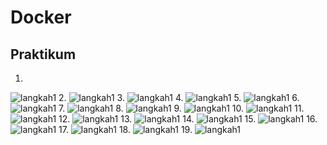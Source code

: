 # Docker

## Praktikum
1. 
![langkah1](src/1.png)
2. 
![langkah1](src/2.png)
3. 
![langkah1](src/3.png)
4. 
![langkah1](src/4.png)
5. 
![langkah1](src/5.png)
6. 
![langkah1](src/6.png)
7. 
![langkah1](src/7.png)
8. 
![langkah1](src/8.png)
9. 
![langkah1](src/9.png)
10. 
![langkah1](src/10.png)
11. 
![langkah1](src/11.png)
12. 
![langkah1](src/12.png)
13. 
![langkah1](src/13.png)
14. 
![langkah1](src/14.png)
15. 
![langkah1](src/15.png)
16. 
![langkah1](src/16.png)
17. 
![langkah1](src/17.png)
18. 
![langkah1](src/18.png)
19. 
![langkah1](src/19.png)
